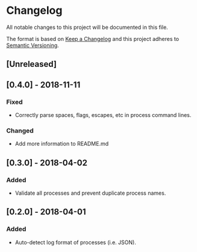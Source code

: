 # Changelog
All notable changes to this project will be documented in this file.

The format is based on [Keep a Changelog](http://keepachangelog.com/en/1.0.0/)
and this project adheres to [Semantic Versioning](http://semver.org/spec/v2.0.0.html).

## [Unreleased]

## [0.4.0] - 2018-11-11
### Fixed
- Correctly parse spaces, flags, escapes, etc in process command lines.

### Changed
- Add more information to README.md

## [0.3.0] - 2018-04-02
### Added
- Validate all processes and prevent duplicate process names.

## [0.2.0] - 2018-04-01
### Added
- Auto-detect log format of processes (i.e. JSON).
